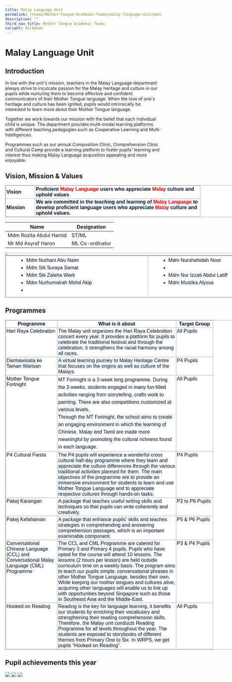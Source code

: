 ```yaml
---
title: Malay Language Unit
permalink: /teams/Mother-Tongue-Academic-Teams/malay-language-unit/permalink/
description: ""
third_nav_title: Mother Tongue Academic Teams
variant: markdown
---
```

Malay Language Unit
===================

Introduction
------------

In line with the unit's mission, teachers in the Malay Language department always strive to inculcate passion for the Malay heritage and culture in our pupils while nurturing them to become effective and confident communicators of their Mother Tongue language. When the love of one's heritage and culture has been ignited, pupils would intrinsically be interested to learn more about their Mother Tongue language.

  

Together we work towards our mission with the belief that each individual child is unique. The department provides multi-modal learning platforms with different teaching pedagogies such as Cooperative Learning and Multi-Intelligences.

  

Programmes such as our annual Composition Clinic, Comprehension Clinic and Cultural Camp provide a learning platform to foster pupils' learning and interest thus making Malay Language acquisition appealing and more enjoyable.

Vision, Mission &amp; Values
------------------------
<table class="iveo_table ives_tab_simple3 ive_eobj_center" style="margin: auto; outline: 0px; padding: 0px; border-collapse: collapse; clear: both; border: 1px solid rgb(170, 170, 170); color: rgb(0, 17, 41); font-family: Raleway, sans-serif; font-size: 16px; font-style: normal; font-variant-ligatures: normal; font-variant-caps: normal; font-weight: 400; letter-spacing: normal; orphans: 2; text-align: left; text-transform: none; white-space: normal; widows: 2; word-spacing: 0px; -webkit-text-stroke-width: 0px; background-color: rgb(255, 255, 255); text-decoration-thickness: initial; text-decoration-style: initial; text-decoration-color: initial; width: 920px;"><tbody style="margin: 0px; outline: 0px; padding: 0px;"><tr style="margin: 0px; outline: 0px; padding: 0px;"><td width="90" style="margin: 0px; outline: 0px; padding: 2px; text-align: left; border: 1px solid rgb(170, 170, 170);"><strong style="margin: 0px; outline: 0px; padding: 0px;">Vision</strong><br style="margin: 0px; outline: 0px; padding: 0px;"></td><td width="528" style="margin: 0px; outline: 0px; padding: 2px; text-align: left; border: 1px solid rgb(170, 170, 170);"><strong style="margin: 0px; outline: 0px; padding: 0px;">Proficient<span>&nbsp;</span><font color="#ff0000" style="margin: 0px; outline: 0px; padding: 0px;">Malay Language</font><span>&nbsp;</span>users who appreciate<span>&nbsp;</span><font color="#ff0000" style="margin: 0px; outline: 0px; padding: 0px;">Malay</font><span>&nbsp;</span>culture and uphold values</strong><br style="margin: 0px; outline: 0px; padding: 0px;"></td></tr><tr style="margin: 0px; outline: 0px; padding: 0px;"><td width="90" style="margin: 0px; outline: 0px; padding: 2px; text-align: left; border: 1px solid rgb(170, 170, 170);"><strong style="margin: 0px; outline: 0px; padding: 0px;">Mission</strong><br style="margin: 0px; outline: 0px; padding: 0px;"></td><td width="528" style="margin: 0px; outline: 0px; padding: 2px; text-align: left; border: 1px solid rgb(170, 170, 170);"><strong style="margin: 0px; outline: 0px; padding: 0px;">We are committed in the teaching and learning of<span>&nbsp;</span><font color="#ff0000" style="margin: 0px; outline: 0px; padding: 0px;">Malay Language</font><span>&nbsp;</span>to develop proficient language users who appreciate<span>&nbsp;</span><font color="#ff0000" style="margin: 0px; outline: 0px; padding: 0px;">Malay</font><span>&nbsp;</span>culture and uphold values.</strong></td></tr></tbody></table>


  

| Name | Designation |
| --- | --- |
| Mdm Rozita Abdul Hamid | ST/ML |
| Mr Md Asyraf Haron | ML Co-ordinator |

<table class="iveo_table ives_tab_simple3 ive_eobj_center" style="margin: auto; outline: 0px; padding: 0px; border-collapse: collapse; clear: both; border: 1px solid rgb(170, 170, 170); color: rgb(0, 17, 41); font-family: Raleway, sans-serif; font-size: 16px; font-style: normal; font-variant-ligatures: normal; font-variant-caps: normal; font-weight: 400; letter-spacing: normal; orphans: 2; text-align: left; text-transform: none; white-space: normal; widows: 2; word-spacing: 0px; -webkit-text-stroke-width: 0px; background-color: rgb(255, 255, 255); text-decoration-thickness: initial; text-decoration-style: initial; text-decoration-color: initial; width: 920px;"><tbody style="margin: 0px; outline: 0px; padding: 0px;"><tr style="margin: 0px; outline: 0px; padding: 0px;"><td style="margin: 0px; outline: 0px; padding: 2px; text-align: left; border: 1px solid rgb(170, 170, 170);"></td></tr></tbody></table>

  

<table class="iveo_table ives_tab_simple3 ive_eobj_center" style="margin: auto; outline: 0px; padding: 0px; border-collapse: collapse; clear: both; border: 1px solid rgb(170, 170, 170); color: rgb(0, 17, 41); font-family: Raleway, sans-serif; font-size: 16px; font-style: normal; font-variant-ligatures: normal; font-variant-caps: normal; font-weight: 400; letter-spacing: normal; orphans: 2; text-align: left; text-transform: none; white-space: normal; widows: 2; word-spacing: 0px; -webkit-text-stroke-width: 0px; background-color: rgb(255, 255, 255); text-decoration-thickness: initial; text-decoration-style: initial; text-decoration-color: initial; width: 920px;"><tbody style="margin: 0px; outline: 0px; padding: 0px;"><tr style="margin: 0px; outline: 0px; padding: 0px;"><td width="500px" style="margin: 0px; outline: 0px; padding: 2px; text-align: center; border: 1px solid rgb(170, 170, 170);"><div style="margin: 0px; outline: 0px; padding: 0px; line-height: 24px !important; color: rgb(0, 17, 41); font-family: Raleway, sans-serif; font-size: 16px; font-weight: 400; text-align: left;"><ul style="margin: 0px 0px 0.5em 1em; outline: 0px; padding: 0px;"><ul style="margin: 0px 0px 0.5em 1em; outline: 0px; padding: 0px;"><ul style="margin: 0px 0px 0.5em 1em; outline: 0px; padding: 0px;"><ul style="margin: 0px 0px 0.5em 1em; outline: 0px; padding: 0px; list-style-type: disc;"><li style="margin: 0px; outline: 0px; padding: 0px;">Mdm Nurhani Abu Naim</li><li style="margin: 0px; outline: 0px; padding: 0px;">Mdm Siti Suraya Samat</li><li style="margin: 0px; outline: 0px; padding: 0px;">Mdm Siti Zaleha Warti</li><li style="margin: 0px; outline: 0px; padding: 0px;">Mdm Nurhumairah Mohd Akip</li><li style="margin: 0px; outline: 0px; padding: 0px;"></li></ul></ul></ul></ul></div></td><td width="500px" valign="top" style="margin: 0px; outline: 0px; padding: 2px; text-align: center; border: 1px solid rgb(170, 170, 170);"><div style="margin: 0px; outline: 0px; padding: 0px; line-height: 24px !important; color: rgb(0, 17, 41); font-family: Raleway, sans-serif; font-size: 16px; font-weight: 400; text-align: left;"><ul style="margin: 0px 0px 0.5em 1em; outline: 0px; padding: 0px;"><ul style="margin: 0px 0px 0.5em 1em; outline: 0px; padding: 0px;"><ul style="margin: 0px 0px 0.5em 1em; outline: 0px; padding: 0px;"><ul style="margin: 0px 0px 0.5em 1em; outline: 0px; padding: 0px; list-style-type: disc;"><li style="margin: 0px; outline: 0px; padding: 0px;">Mdm Nurshahidah Noor</li><li style="margin: 0px; outline: 0px; padding: 0px;"></li><li style="margin: 0px; outline: 0px; padding: 0px;">Mdm Nur Izzati Abdul Latiff</li><li style="margin: 0px; outline: 0px; padding: 0px;">Mdm Mustika Alyssa</li></ul></ul></ul></ul></div></td></tr></tbody></table>

Programmes
----------
<table class="iveo_table ives_tab_simple3 ive_eobj_center" style="margin: auto; outline: 0px; padding: 0px; border-collapse: collapse; clear: both; border: 1px solid rgb(170, 170, 170); color: rgb(0, 17, 41); font-family: Raleway, sans-serif; font-size: 16px; font-style: normal; font-variant-ligatures: normal; font-variant-caps: normal; font-weight: 400; letter-spacing: normal; orphans: 2; text-align: left; text-transform: none; white-space: normal; widows: 2; word-spacing: 0px; -webkit-text-stroke-width: 0px; background-color: rgb(255, 255, 255); text-decoration-thickness: initial; text-decoration-style: initial; text-decoration-color: initial; width: 920px;"><tbody style="margin: 0px; outline: 0px; padding: 0px;"><tr style="margin: 0px; outline: 0px; padding: 0px;"><td width="162" style="margin: 0px; outline: 0px; padding: 2px; text-align: center; border: 1px solid rgb(170, 170, 170);"><strong style="margin: 0px; outline: 0px; padding: 0px;">Programme</strong><br style="margin: 0px; outline: 0px; padding: 0px;"></td><td width="378" style="margin: 0px; outline: 0px; padding: 2px; text-align: center; border: 1px solid rgb(170, 170, 170);"><strong style="margin: 0px; outline: 0px; padding: 0px;">What is it about</strong><br style="margin: 0px; outline: 0px; padding: 0px;"></td><td width="114" style="margin: 0px; outline: 0px; padding: 2px; text-align: center; border: 1px solid rgb(170, 170, 170);"><strong style="margin: 0px; outline: 0px; padding: 0px;">Target Group</strong><br style="margin: 0px; outline: 0px; padding: 0px;"></td></tr><tr style="margin: 0px; outline: 0px; padding: 0px;"><td width="162" valign="top" style="margin: 0px; outline: 0px; padding: 2px; text-align: left; border: 1px solid rgb(170, 170, 170);">Hari Raya Celebration<br style="margin: 0px; outline: 0px; padding: 0px;"></td><td width="378" valign="top" style="margin: 0px; outline: 0px; padding: 2px; text-align: left; border: 1px solid rgb(170, 170, 170);">The Malay unit organizes the Hari Raya Celebration concert every year. It provides a platform for pupils to celebrate the traditional festival and through the celebration, it strengthens the racial harmony among all races.<br style="margin: 0px; outline: 0px; padding: 0px;"></td><td width="114" valign="top" style="margin: 0px; outline: 0px; padding: 2px; text-align: left; border: 1px solid rgb(170, 170, 170);">All Pupils<br style="margin: 0px; outline: 0px; padding: 0px;"></td></tr><tr style="margin: 0px; outline: 0px; padding: 0px;"><td width="162" valign="top" style="margin: 0px; outline: 0px; padding: 2px; text-align: left; border: 1px solid rgb(170, 170, 170);">Darmawisata ke Taman Warisan<br style="margin: 0px; outline: 0px; padding: 0px;"></td><td width="378" valign="top" style="margin: 0px; outline: 0px; padding: 2px; text-align: left; border: 1px solid rgb(170, 170, 170);">A virtual learning journey to Malay Heritage Centre that focuses on the origins as well as culture of the Malays.<br style="margin: 0px; outline: 0px; padding: 0px;"></td><td width="114" valign="top" style="margin: 0px; outline: 0px; padding: 2px; text-align: left; border: 1px solid rgb(170, 170, 170);">P4 Pupils<br style="margin: 0px; outline: 0px; padding: 0px;"></td></tr><tr style="margin: 0px; outline: 0px; padding: 0px;"><td width="162" valign="top" style="margin: 0px; outline: 0px; padding: 2px; text-align: left; border: 1px solid rgb(170, 170, 170);">Mother Tongue Fortnight<br style="margin: 0px; outline: 0px; padding: 0px;"></td><td width="378" valign="top" style="margin: 0px; outline: 0px; padding: 2px; text-align: center; border: 1px solid rgb(170, 170, 170);"><div style="margin: 0px; outline: 0px; padding: 0px; line-height: 24px !important; color: rgb(0, 17, 41); font-family: Raleway, sans-serif; font-size: 16px; font-weight: 400; text-align: left;">MT Fortnight is a 2-week long programme. During the 2-weeks, students engaged in many fun-filled activities ranging from storytelling, crafts work to painting. There are also competitions customized at various levels.</div><div style="margin: 0px; outline: 0px; padding: 0px; line-height: 24px !important; color: rgb(0, 17, 41); font-family: Raleway, sans-serif; font-size: 16px; font-weight: 400; text-align: left;">Through the MT Fortnight, the school aims to create an engaging environment in which the learning of Chinese, Malay and Tamil are made more meaningful by promoting the cultural richness found in each language.</div></td><td width="114" valign="top" style="margin: 0px; outline: 0px; padding: 2px; text-align: left; border: 1px solid rgb(170, 170, 170);">All Pupils<br style="margin: 0px; outline: 0px; padding: 0px;"></td></tr><tr style="margin: 0px; outline: 0px; padding: 0px;"><td width="162" valign="top" style="margin: 0px; outline: 0px; padding: 2px; text-align: left; border: 1px solid rgb(170, 170, 170);">P4 Cultural Fiesta<br style="margin: 0px; outline: 0px; padding: 0px;"></td><td width="378" valign="top" style="margin: 0px; outline: 0px; padding: 2px; text-align: left; border: 1px solid rgb(170, 170, 170);">The P4 pupils will experience a wonderful cross cultural half-day programme where they learn and appreciate the culture differences through the various traditional activities planned for them. The main objectives of the programme are to provide an immersive environment for students to learn and use Mother Tongue Language and to appreciate respective cultures through hands-on tasks.<br style="margin: 0px; outline: 0px; padding: 0px;"></td><td width="114" valign="top" style="margin: 0px; outline: 0px; padding: 2px; text-align: left; border: 1px solid rgb(170, 170, 170);">P4 Pupils<br style="margin: 0px; outline: 0px; padding: 0px;"></td></tr><tr style="margin: 0px; outline: 0px; padding: 0px;"><td width="162" valign="top" style="margin: 0px; outline: 0px; padding: 2px; text-align: left; border: 1px solid rgb(170, 170, 170);">Pakej Karangan<br style="margin: 0px; outline: 0px; padding: 0px;"></td><td width="378" valign="top" style="margin: 0px; outline: 0px; padding: 2px; text-align: left; border: 1px solid rgb(170, 170, 170);">A package that teaches useful writing skills and techniques so that pupils can write coherently and creatively.<br style="margin: 0px; outline: 0px; padding: 0px;"></td><td width="114" valign="top" style="margin: 0px; outline: 0px; padding: 2px; text-align: left; border: 1px solid rgb(170, 170, 170);">P2 to P6 Pupils<br style="margin: 0px; outline: 0px; padding: 0px;"></td></tr><tr style="margin: 0px; outline: 0px; padding: 0px;"><td width="162" valign="top" style="margin: 0px; outline: 0px; padding: 2px; text-align: left; border: 1px solid rgb(170, 170, 170);">Pakej Kefahaman<br style="margin: 0px; outline: 0px; padding: 0px;"></td><td width="378" valign="top" style="margin: 0px; outline: 0px; padding: 2px; text-align: left; border: 1px solid rgb(170, 170, 170);">A package that enhance pupils' skills and teaches strategies in comprehending and answering comprehension passages, which is an important examinable component.<br style="margin: 0px; outline: 0px; padding: 0px;"></td><td width="114" valign="top" style="margin: 0px; outline: 0px; padding: 2px; text-align: left; border: 1px solid rgb(170, 170, 170);">P5 &amp; P6 Pupils<br style="margin: 0px; outline: 0px; padding: 0px;"></td></tr><tr style="margin: 0px; outline: 0px; padding: 0px;"><td width="162" valign="top" style="margin: 0px; outline: 0px; padding: 2px; text-align: left; border: 1px solid rgb(170, 170, 170);">Conversational Chinese Language (CCL) and Conversational Malay Language (CML) Programme<br style="margin: 0px; outline: 0px; padding: 0px;"></td><td width="378" valign="top" style="margin: 0px; outline: 0px; padding: 2px; text-align: left; border: 1px solid rgb(170, 170, 170);">The CCL and CML Programme are catered for Primary 3 and Primary 4 pupils. Pupils who have opted for the course will attend 10 lessons. The lessons (2 hours per lesson) are held outside curriculum time on a weekly basis. The program aims to teach our pupils simple, conversational phrases in other Mother Tongue Language, besides their own. While keeping our mother tongues and cultures alive, acquiring other languages will enable us to link up with opportunities beyond Singapore such as those in Southeast Asia and the Middle-East.<br style="margin: 0px; outline: 0px; padding: 0px;"></td><td width="114" valign="top" style="margin: 0px; outline: 0px; padding: 2px; text-align: left; border: 1px solid rgb(170, 170, 170);">P3 &amp; P4 Pupils<br style="margin: 0px; outline: 0px; padding: 0px;"></td></tr><tr style="margin: 0px; outline: 0px; padding: 0px;"><td width="162" valign="top" style="margin: 0px; outline: 0px; padding: 2px; text-align: left; border: 1px solid rgb(170, 170, 170);">Hooked on Reading<br style="margin: 0px; outline: 0px; padding: 0px;"></td><td width="378" valign="top" style="margin: 0px; outline: 0px; padding: 2px; text-align: left; border: 1px solid rgb(170, 170, 170);">Reading is the key for language learning, it benefits our students by enriching their vocabulary and strengthening their reading comprehension skills. Therefore, the Malay unit conducts Reading Programme for all levels throughout the year. The students are exposed to storybooks of different themes from Primary One to Six. In WRPS, we get pupils “Hooked on Reading”.<br style="margin: 0px; outline: 0px; padding: 0px;"></td><td width="114" valign="top" style="margin: 0px; outline: 0px; padding: 2px; text-align: left; border: 1px solid rgb(170, 170, 170);">All Pupils</td></tr></tbody></table>

Pupil achievements this year
----------------------------
![](/images/ML0.png)
![](/images/ML1.png)
![](/images/ML2.png)